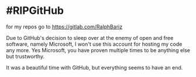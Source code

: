 # #RIPGitHub
for my repos go to https://gitlab.com/RalphBariz

Due to GitHub's decision to sleep over at the enemy of open and free software, namely Microsoft, I won't use this account for hosting my code any more. Yes Microsoft, you have proven multiple times to be anything else but trustworthy.

It was a beautiful time with GitHub, but everything seems to have an end.
